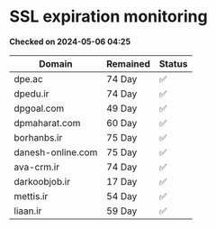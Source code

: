 # SSL expiration monitoring

**Checked on 2024-05-06 04:25**

| Domain | Remained | Status       |
|--------|----------|--------------|
| dpe.ac     | 74 Day   | ✅ |
| dpedu.ir     | 74 Day   | ✅ |
| dpgoal.com     | 49 Day   | ✅ |
| dpmaharat.com     | 60 Day   | ✅ |
| borhanbs.ir     | 75 Day   | ✅ |
| danesh-online.com     | 75 Day   | ✅ |
| ava-crm.ir     | 74 Day   | ✅ |
| darkoobjob.ir     | 17 Day   | ✅ |
| mettis.ir     | 54 Day   | ✅ |
| liaan.ir     | 59 Day   | ✅ |
